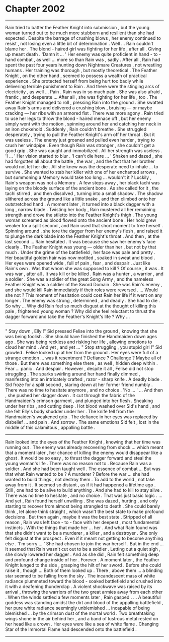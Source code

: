 
# Chapter 2002


---

Rain tried to batter the Feather Knight into submission , but the young woman turned out to be much more stubborn and resilient than she had expected . Despite the barrage of crushing blows , her enemy continued to resist , not losing even a little bit of determination .
Well … Rain couldn't blame her . The blond - haired girl was fighting for her life , after all .
Giving up meant death .
'Damn it … '
Her enemy was quite proficient in hand - to - hand combat , as well … more so than Rain was , sadly . After all , Rain had spent the past four years hunting down Nightmare Creatures , not wrestling humans . Her training was thorough , but mostly theoretical . The Feather Knight , on the other hand , seemed to possess a wealth of practical experience . She protected herself from being hurt too badly while delivering terrible punishment to Rain . And there were the stinging arcs of electricity , as well …
Pain . Rain was in so much pain . She was also afraid , frantic , and desperate …
After all , she was fighting for her life , too . The Feather Knight managed to roll , pressing Rain into the ground . She swatted away Rain's arms and delivered a crushing blow , bruising — or maybe cracking — her ribs with an armored fist .
There was more agony . Rain tried to use her legs to throw the blond - haired menace off , but her enemy simply went with the motion , spinning around her and catching her neck in an iron chokehold . Suddenly , Rain couldn't breathe . She struggled desperately , trying to pull the Feather Knight's arm off her throat . But it was useless . The enemy just groaned and pulled even harder , trying to crush her windpipe . Even though Rain was stronger , she couldn't get a good grip . She was caught and immobilized .
All her strength was useless . 'I … '
Her vision started to blur .
'I can't die here … '
Shaken and dazed , she had forgotten all about the battle , the war , and the fact that her brother would not let her die . All she knew was the desperate need to inhale ... to survive . She wanted to stab her killer with one of her enchanted arrows , but summoning a Memory would take too long … wouldn't it ?
Luckily , Rain's weapon was not a Memory . A few steps away , her black tachi was laying on the bloody surface of the ancient bone . As she called for it , the tachi stirred , and then dissolved , turning into a small shadow . The shadow slithered across the ground like a little snake , and then climbed onto her outstretched hand . A moment later , it turned into a black dagger with a long , narrow blade . Twisting her body , Rain mustered all her remaining strength and drove the stiletto into the Feather Knight's thigh . The young woman screamed as blood flowed onto the ancient bone . Her hold grew weaker for a split second , and Rain used that short moment to free herself . Spinning around , she tore the dagger from her enemy's flesh , and raised it to plunge the dark blade into the Feather Knight's throat . And then , at the last second ... Rain hesitated . It was because she saw her enemy's face clearly . The Feather Knight was young — older than her , but not by that much . Under the grime of the battlefield , her face was pale and pretty . Her beautiful golden hair was now mottled , soaked in sweat and blood .
Her eyes were opened wide , full of pain , fear , and despair . Just like Rain's own . Was that whom she was supposed to kill ?
Of course , it was . It was war , after all .
It was kill or be killed . Rain was a hunter , a warrior , and a soldier . She was a soldier of the great Song Army , and the nameless Feather Knight was a soldier of the Sword Domain . She was Rain's enemy , and she would kill Rain immediately if their roles were reversed .
… Would she not ?
This moment of hesitation could cost Rain her life if it went on any longer . The enemy was strong , determined , and deadly . She had to die . So why …
Why did Rain feel so much disgust at the thought of killing this pale , frightened young woman ?
Why did she feel reluctant to thrust the dagger forward and take the Feather's Knight's life ?
Why …
***
" Stay down , Elly !"
Sid pressed Felise into the ground , knowing that she was being foolish . She should have finished the Handmaiden down ages ago . She was being reckless and risking her life , allowing emotions to cloud her mind . And yet , and yet …
" Stop struggling , you stupid girl !"
Sid growled .
Felise looked up at her from the ground . Her eyes were full of a strange emotion … was it resentment ? Defiance ? Challenge ?
Maybe all of those .
But there was something else there , as well , hidden deep within . Fear … panic . And despair . However , despite it all , Felise did not stop struggling . The sparks swirling around her hand finally dimmed , manifesting into an intricately crafted , razor - sharp knife . A deadly blade .
Sid froze for a split second , staring down at her former friend numbly .
There was no time to hesitate anymore , and no choice .
'No … '
… And then , she pushed her dagger down . It cut through the fabric of the Handmaiden's crimson garment , and plunged into her flesh . Sneaking under her ribs , and cutting deep . Hot blood washed over Sid's hand , and she felt Elly's body shudder under her . The knife fell from the Handmaiden's weakened grip .
The defiance in her eyes was replaced by disbelief ... and pain . And sorrow .
The same emotions Sid felt , lost in the middle of this calamitous , appalling battle .
***
Rain looked into the eyes of the Feather Knight , knowing that her time was running out . The enemy was already recovering from shock … which meant that a moment later , her chance of killing the enemy would disappear like a ghost . It would be so easy , to thrust the dagger forward and steal the young woman's life . There was no reason not to .
Because Rain was a soldier .
And she had been taught well .
The essence of combat …
But was that what Rain wanted to be ? A murderer ?
Before the war … she had wanted to build things , not destroy them . To add to the world , not take away from it . It seemed so distant , as if it had happened a lifetime ago . Still , one had to be alive to build anything . And she had to kill to stay alive . There was no time to hesitate , and no choice .
That was just basic logic . … And yet , Rain found herself unwilling . She was dazed , hurting , and only starting to recover from almost being strangled to death . She could barely think , let alone think straight , which wasn't the best state to make profound decisions . But then again , maybe it was the best state .
Stripped of all reason , Rain was left face - to - face with her deepest , most fundamental instincts . With the things that made her … her .
And what Rain found was that she didn't want to be a murderer , a killer , and a destroyer .
She only felt disgust at the prospect .
Even if it meant not getting to become anything else . 'I'm sorry … '
She had chosen to join the war herself . But in the end …
It seemed that Rain wasn't cut out to be a soldier . Letting out a quiet sigh , she slowly lowered her dagger . And as she did , Rain felt something deep and profound change inside of her .
Forever . A moment later , the Feather Knight lunged to the side , grasping the hilt of her sword .
Before she could raise it , though …
Both of them looked up . There , above them … a blinding star seemed to be falling from the sky .
The incandescent mass of white radiance plummeted toward the blood - soaked battlefield and crushed into it with a deafening thunderclap . A violent shockwave was raised by its arrival , throwing the warriors of the two great armies away from each other . When the winds settled a few moments later , Rain gasped . … A beautiful goddess was standing amidst the dirt and blood of the appalling battlefield , her pure white radiance seemingly unblemished … incapable of being blemished ... by the crimson dust of the mortal world . Two breathtaking wings shone in the air behind her , and a band of lustrous metal rested on her head like a crown .
Her eyes were like a sea of white flame .
Changing Star of the Immortal Flame had descended onto the battlefield .

---

